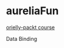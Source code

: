 # aureliaFun
[orielly-packt course](https://www.safaribooksonline.com/videos/aurelia-for-beginners/9781789139754/9781789139754-video1_3)

Data Binding
